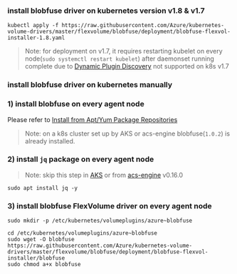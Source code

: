 ### install blobfuse driver on kubernetes version v1.8 & v1.7
```
kubectl apply -f https://raw.githubusercontent.com/Azure/kubernetes-volume-drivers/master/flexvolume/blobfuse/deployment/blobfuse-flexvol-installer-1.8.yaml
```
> Note: for deployment on v1.7, it requires restarting kubelet on every node(`sudo systemctl restart kubelet`) after daemonset running complete due to [Dynamic Plugin Discovery](https://github.com/kubernetes/community/blob/master/contributors/devel/flexvolume.md#dynamic-plugin-discovery) not supported on k8s v1.7

### install blobfuse driver on kubernetes manually
### 1) install blobfuse on every agent node
Please refer to [Install from Apt/Yum Package Repositories](https://github.com/Azure/azure-storage-fuse/wiki/1.-Installation#option-1---install-from-aptyum-package-repositories)
 > Note: on a k8s cluster set up by AKS or acs-engine blobfuse(`1.0.2`) is already installed.

### 2) install `jq` package on every agent node
> Note: skip this step in [AKS](https://azure.microsoft.com/en-us/services/container-service/) or from [acs-engine](https://github.com/Azure/acs-engine) v0.16.0
```
sudo apt install jq -y
```

### 3) install blobfuse FlexVolume driver on every agent node
```
sudo mkdir -p /etc/kubernetes/volumeplugins/azure~blobfuse

cd /etc/kubernetes/volumeplugins/azure~blobfuse
sudo wget -O blobfuse https://raw.githubusercontent.com/Azure/kubernetes-volume-drivers/master/flexvolume/blobfuse/deployment/blobfuse-flexvol-installer/blobfuse
sudo chmod a+x blobfuse
```
